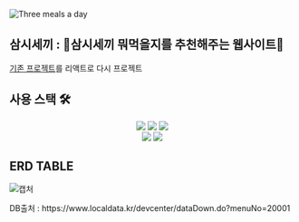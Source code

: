  ![Three meals a day](https://user-images.githubusercontent.com/75983289/147932573-01873666-cf31-4b4c-9997-03c10e594681.png)
## 삼시세끼 : 🍖삼시세끼 뭐먹을지를 추천해주는 웹사이트🍖
[기존 프로젝트](https://github.com/pangkyu/Three-meals-a-day)를 리액트로 다시 프로젝트

## 사용 스택 🛠️
 
 <div align = center>
  <img src="https://img.shields.io/badge/react-61DAFB?style=for-the-badge&logo=react&logoColor=black"> 
   <img src="https://img.shields.io/badge/html5-E34F26?style=for-the-badge&logo=html5&logoColor=white"> 
  <img src="https://img.shields.io/badge/css-1572B6?style=for-the-badge&logo=css3&logoColor=white"> 
  <br/>
  <img src="https://img.shields.io/badge/javascript-F7DF1E?style=for-the-badge&logo=javascript&logoColor=black"> 
  <img src="https://img.shields.io/badge/oracleDB-003545?style=for-the-badge&logo=oracleDB&logoColor=white">
 </div>

## ERD TABLE
 
 ![캡처](https://user-images.githubusercontent.com/75983289/147934341-94255a07-2554-4295-b63a-fee000774393.PNG)

 <p>DB출처 : https://www.localdata.kr/devcenter/dataDown.do?menuNo=20001 </p>
 
